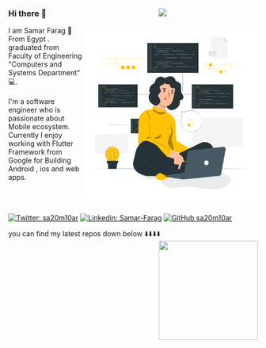 ### Hi there 👋  <img align='right' src="https://media.giphy.com/media/XF3zvIcpuoKNHHv9YY/giphy.gif" width="200">



  <img align='right' src="https://github.com/sa20m10ar/sa20m10ar/blob/master/Version%20control-pana.png" width="350" height="350">


<div width="200" height="300">I am Samar Farag 👩 From Egypt . 
graduated from Faculty of Engineering "Computers and Systems Department"  💻.</div>
<br>

<div width="200" height="200">I'm a software engineer who is passionate about Mobile ecosystem. Currently I enjoy working with Flutter Framework from Google for Building Android , ios and web apps.</div>
<br>
<br>
<br>


[![Twitter: sa20m10ar](https://img.shields.io/twitter/follow/sa20m10ar?style=social)](https://twitter.com/sa20m10ar)
[![Linkedin: Samar-Farag](https://img.shields.io/badge/-SamarFarag-blue?style=flat-square&logo=Linkedin&logoColor=white&link=https://www.linkedin.com/in/samar-farag/)](https://www.linkedin.com/in/samar-farag/)
[![GitHub sa20m10ar](https://img.shields.io/github/followers/sa20m10ar?label=follow&style=social)](https://github.com/sa20m10ar)



you can find my latest repos down below ⬇️⬇️⬇️⬇️ 
  <img align='right' src="https://media.giphy.com/media/IeS1u2UGBwrF3n7xST/giphy.gif" width="200" height="200">



<!--
**sa20m10ar/sa20m10ar** is a ✨ _special_ ✨ repository because its `README.md` (this file) appears on your GitHub profile.

Here are some ideas to get you started:

- 🔭 I’m currently working on ...
- 🌱 I’m currently learning ...
- 👯 I’m looking to collaborate on ...
- 🤔 I’m looking for help with ...
- 💬 Ask me about ...
- 📫 How to reach me: ...
- 😄 Pronouns: ...
- ⚡ Fun fact: ...
-->
